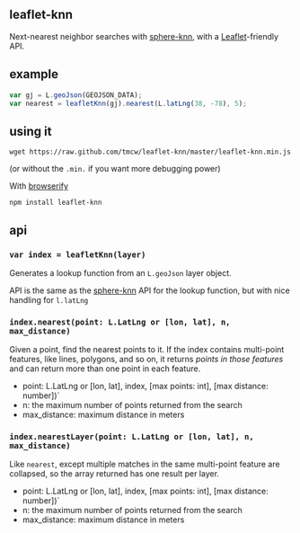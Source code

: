 ## leaflet-knn

Next-nearest neighbor searches with [sphere-knn](https://github.com/darkskyapp/sphere-knn),
with a [Leaflet](http://leafletjs.com/)-friendly API.

## example

```js
var gj = L.geoJson(GEOJSON_DATA);
var nearest = leafletKnn(gj).nearest(L.latLng(38, -78), 5);
```

## using it

    wget https://raw.github.com/tmcw/leaflet-knn/master/leaflet-knn.min.js

(or without the `.min.` if you want more debugging power)

With [browserify](https://github.com/substack/node-browserify)

    npm install leaflet-knn

## api

### `var index = leafletKnn(layer)`

Generates a lookup function from an `L.geoJson` layer object.

API is the same as the [sphere-knn](https://github.com/darkskyapp/sphere-knn) API
for the lookup function, but with nice handling for `l.latLng`

### `index.nearest(point: L.LatLng or [lon, lat], n, max_distance)`

Given a point, find the nearest points to it. If the index contains multi-point
features, like lines, polygons, and so on, it returns _points in those features_
and can return more than one point in each feature.

* point: L.LatLng or [lon, lat], index, [max points: int], [max distance: number])`
* n: the maximum number of points returned from the search
* max_distance: maximum distance in meters

### `index.nearestLayer(point: L.LatLng or [lon, lat], n, max_distance)`

Like `nearest`, except multiple matches in the same multi-point feature are
collapsed, so the array returned has one result per layer.

* point: L.LatLng or [lon, lat], index, [max points: int], [max distance: number])`
* n: the maximum number of points returned from the search
* max_distance: maximum distance in meters
